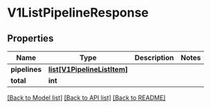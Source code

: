 # V1ListPipelineResponse

## Properties
Name | Type | Description | Notes
------------ | ------------- | ------------- | -------------
**pipelines** | [**list[V1PipelineListItem]**](V1PipelineListItem.md) |  | 
**total** | **int** |  | 

[[Back to Model list]](../README.md#documentation-for-models) [[Back to API list]](../README.md#documentation-for-api-endpoints) [[Back to README]](../README.md)

